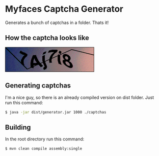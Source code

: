 # Myfaces Captcha Generator
Generates a bunch of captchas in a folder. Thats it!

## How the captcha looks like
![](https://github.com/danielgatis/myfaces-captcha-generator/raw/master/dist/7Aj7i8.jpg)

## Generating captchas
I'm a nice guy, so there is an already compiled version on dist folder.
Just run this command:
```bash
$ java -jar dist/generator.jar 1000 ./captchas
```

## Building
In the root directory run this command:
```bash
$ mvn clean compile assembly:single
```
